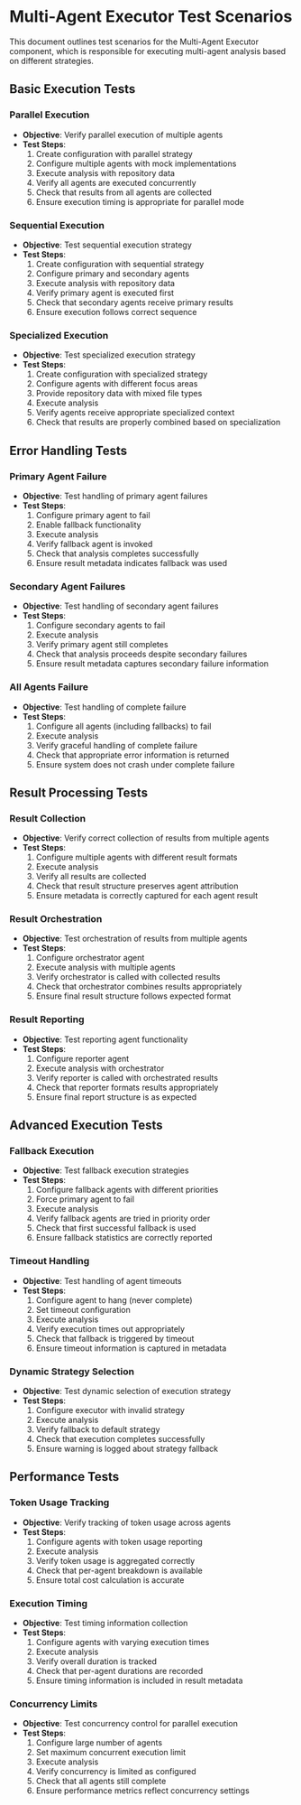 # Multi-Agent Executor Test Scenarios

This document outlines test scenarios for the Multi-Agent Executor component, which is responsible for executing multi-agent analysis based on different strategies.

## Basic Execution Tests

### Parallel Execution
- **Objective**: Verify parallel execution of multiple agents
- **Test Steps**:
  1. Create configuration with parallel strategy
  2. Configure multiple agents with mock implementations
  3. Execute analysis with repository data
  4. Verify all agents are executed concurrently
  5. Check that results from all agents are collected
  6. Ensure execution timing is appropriate for parallel mode

### Sequential Execution
- **Objective**: Test sequential execution strategy
- **Test Steps**:
  1. Create configuration with sequential strategy
  2. Configure primary and secondary agents
  3. Execute analysis with repository data
  4. Verify primary agent is executed first
  5. Check that secondary agents receive primary results
  6. Ensure execution follows correct sequence

### Specialized Execution
- **Objective**: Test specialized execution strategy
- **Test Steps**:
  1. Create configuration with specialized strategy
  2. Configure agents with different focus areas
  3. Provide repository data with mixed file types
  4. Execute analysis
  5. Verify agents receive appropriate specialized context
  6. Check that results are properly combined based on specialization

## Error Handling Tests

### Primary Agent Failure
- **Objective**: Test handling of primary agent failures
- **Test Steps**:
  1. Configure primary agent to fail
  2. Enable fallback functionality
  3. Execute analysis
  4. Verify fallback agent is invoked
  5. Check that analysis completes successfully
  6. Ensure result metadata indicates fallback was used

### Secondary Agent Failures
- **Objective**: Test handling of secondary agent failures
- **Test Steps**:
  1. Configure secondary agents to fail
  2. Execute analysis
  3. Verify primary agent still completes
  4. Check that analysis proceeds despite secondary failures
  5. Ensure result metadata captures secondary failure information

### All Agents Failure
- **Objective**: Test handling of complete failure
- **Test Steps**:
  1. Configure all agents (including fallbacks) to fail
  2. Execute analysis
  3. Verify graceful handling of complete failure
  4. Check that appropriate error information is returned
  5. Ensure system does not crash under complete failure

## Result Processing Tests

### Result Collection
- **Objective**: Verify correct collection of results from multiple agents
- **Test Steps**:
  1. Configure multiple agents with different result formats
  2. Execute analysis
  3. Verify all results are collected
  4. Check that result structure preserves agent attribution
  5. Ensure metadata is correctly captured for each agent result

### Result Orchestration
- **Objective**: Test orchestration of results from multiple agents
- **Test Steps**:
  1. Configure orchestrator agent
  2. Execute analysis with multiple agents
  3. Verify orchestrator is called with collected results
  4. Check that orchestrator combines results appropriately
  5. Ensure final result structure follows expected format

### Result Reporting
- **Objective**: Test reporting agent functionality
- **Test Steps**:
  1. Configure reporter agent
  2. Execute analysis with orchestrator
  3. Verify reporter is called with orchestrated results
  4. Check that reporter formats results appropriately
  5. Ensure final report structure is as expected

## Advanced Execution Tests

### Fallback Execution
- **Objective**: Test fallback execution strategies
- **Test Steps**:
  1. Configure fallback agents with different priorities
  2. Force primary agent to fail
  3. Execute analysis
  4. Verify fallback agents are tried in priority order
  5. Check that first successful fallback is used
  6. Ensure fallback statistics are correctly reported

### Timeout Handling
- **Objective**: Test handling of agent timeouts
- **Test Steps**:
  1. Configure agent to hang (never complete)
  2. Set timeout configuration
  3. Execute analysis
  4. Verify execution times out appropriately
  5. Check that fallback is triggered by timeout
  6. Ensure timeout information is captured in metadata

### Dynamic Strategy Selection
- **Objective**: Test dynamic selection of execution strategy
- **Test Steps**:
  1. Configure executor with invalid strategy
  2. Execute analysis
  3. Verify fallback to default strategy
  4. Check that execution completes successfully
  5. Ensure warning is logged about strategy fallback

## Performance Tests

### Token Usage Tracking
- **Objective**: Verify tracking of token usage across agents
- **Test Steps**:
  1. Configure agents with token usage reporting
  2. Execute analysis
  3. Verify token usage is aggregated correctly
  4. Check that per-agent breakdown is available
  5. Ensure total cost calculation is accurate

### Execution Timing
- **Objective**: Test timing information collection
- **Test Steps**:
  1. Configure agents with varying execution times
  2. Execute analysis
  3. Verify overall duration is tracked
  4. Check that per-agent durations are recorded
  5. Ensure timing information is included in result metadata

### Concurrency Limits
- **Objective**: Test concurrency control for parallel execution
- **Test Steps**:
  1. Configure large number of agents
  2. Set maximum concurrent execution limit
  3. Execute analysis
  4. Verify concurrency is limited as configured
  5. Check that all agents still complete
  6. Ensure performance metrics reflect concurrency settings